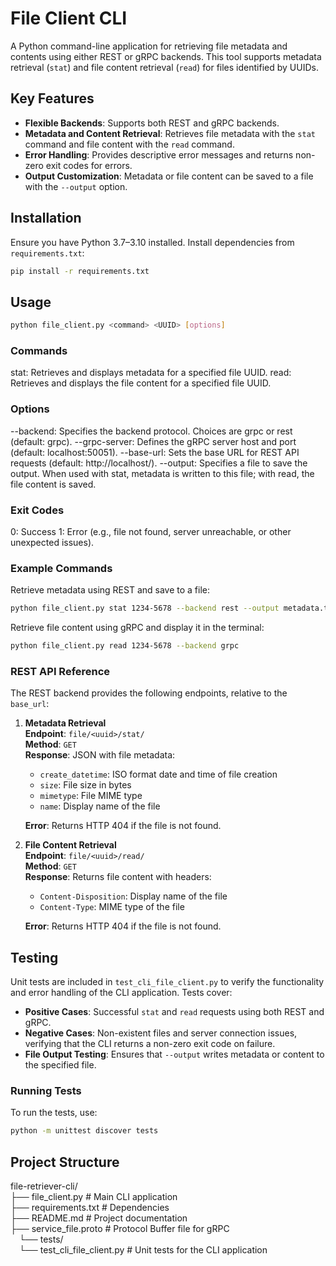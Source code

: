 # File Client CLI

A Python command-line application for retrieving file metadata and contents using either REST or gRPC backends. This tool supports metadata retrieval (`stat`) and file content retrieval (`read`) for files identified by UUIDs.

## Key Features

- **Flexible Backends**: Supports both REST and gRPC backends.
- **Metadata and Content Retrieval**: Retrieves file metadata with the `stat` command and file content with the `read` command.
- **Error Handling**: Provides descriptive error messages and returns non-zero exit codes for errors.
- **Output Customization**: Metadata or file content can be saved to a file with the `--output` option.

## Installation

Ensure you have Python 3.7–3.10 installed. Install dependencies from `requirements.txt`:

```bash
pip install -r requirements.txt
```

## Usage

```bash
python file_client.py <command> <UUID> [options]
```

### Commands

stat: Retrieves and displays metadata for a specified file UUID.
read: Retrieves and displays the file content for a specified file UUID.

### Options

--backend: Specifies the backend protocol. Choices are grpc or rest (default: grpc).
--grpc-server: Defines the gRPC server host and port (default: localhost:50051).
--base-url: Sets the base URL for REST API requests (default: http://localhost/).
--output: Specifies a file to save the output. When used with stat, metadata is written to this file; with read, the file content is saved.

### Exit Codes

0: Success
1: Error (e.g., file not found, server unreachable, or other unexpected issues).

### Example Commands

Retrieve metadata using REST and save to a file:

```bash
python file_client.py stat 1234-5678 --backend rest --output metadata.txt
```

Retrieve file content using gRPC and display it in the terminal:

```bash
python file_client.py read 1234-5678 --backend grpc
```

### REST API Reference

The REST backend provides the following endpoints, relative to the `base_url`:

1. **Metadata Retrieval**  
   **Endpoint**: `file/<uuid>/stat/`  
   **Method**: `GET`  
   **Response**: JSON with file metadata:
   - `create_datetime`: ISO format date and time of file creation
   - `size`: File size in bytes
   - `mimetype`: File MIME type
   - `name`: Display name of the file

   **Error**: Returns HTTP 404 if the file is not found.

2. **File Content Retrieval**  
   **Endpoint**: `file/<uuid>/read/`  
   **Method**: `GET`  
   **Response**: Returns file content with headers:
   - `Content-Disposition`: Display name of the file
   - `Content-Type`: MIME type of the file

   **Error**: Returns HTTP 404 if the file is not found.

## Testing

Unit tests are included in `test_cli_file_client.py` to verify the functionality and error handling of the CLI application. Tests cover:

- **Positive Cases**: Successful `stat` and `read` requests using both REST and gRPC.
- **Negative Cases**: Non-existent files and server connection issues, verifying that the CLI returns a non-zero exit code on failure.
- **File Output Testing**: Ensures that `--output` writes metadata or content to the specified file.

### Running Tests

To run the tests, use:

```bash
python -m unittest discover tests
```
## Project Structure

file-retriever-cli/<br>
├── file_client.py             # Main CLI application<br>
├── requirements.txt           # Dependencies<br>
├── README.md                  # Project documentation<br>
├── service_file.proto         # Protocol Buffer file for gRPC<br>
&ensp;&ensp;└── tests/<br>
&ensp;&ensp;└── test_cli_file_client.py  # Unit tests for the CLI application
